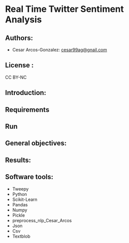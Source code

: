 # Real Time Twitter Sentiment Analysis





## Authors: 
- Cesar Arcos-Gonzalez: cesar99ag@gnail.com

## License : 
CC BY-NC

## Introduction: 


## Requirements


## Run 



## General objectives:



## Results:






## Software tools:
- Tweepy
- Python
- Scikit-Learn
- Pandas
- Numpy
- Pickle
- preprocess_nlp_Cesar_Arcos
- Json
- Csv
- Textblob
